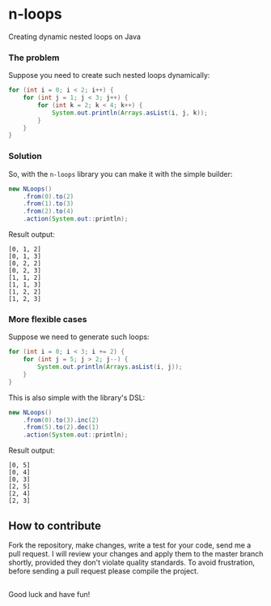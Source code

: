 # n-loops
Creating dynamic nested loops on Java

### The problem

Suppose you need to create such nested loops dynamically:

```java
for (int i = 0; i < 2; i++) {
    for (int j = 1; j < 3; j++) {
        for (int k = 2; k < 4; k++) {
            System.out.println(Arrays.asList(i, j, k));
        }
    }
}
```

### Solution

So, with the `n-loops` library you can make it with the simple builder:

```java
new NLoops()
    .from(0).to(2)
    .from(1).to(3)
    .from(2).to(4)
    .action(System.out::println);
```

Result output:
```
[0, 1, 2]
[0, 1, 3]
[0, 2, 2]
[0, 2, 3]
[1, 1, 2]
[1, 1, 3]
[1, 2, 2]
[1, 2, 3]
```

### More flexible cases

Suppose we need to generate such loops:
```java
for (int i = 0; i < 3; i += 2) {
    for (int j = 5; j > 2; j--) {
        System.out.println(Arrays.asList(i, j));
    }
}
```

This is also simple with the library's DSL:
```java
new NLoops()
    .from(0).to(3).inc(2)
    .from(5).to(2).dec(1)
    .action(System.out::println);
```

Result output:
```
[0, 5]
[0, 4]
[0, 3]
[2, 5]
[2, 4]
[2, 3]
```

## How to contribute
Fork the repository, make changes, write a test for your code, send me a pull request. 
I will review your changes and apply them to the master branch shortly, provided they don't violate quality standards. 
To avoid frustration, before sending a pull request please compile the project.

##

Good luck and have fun!